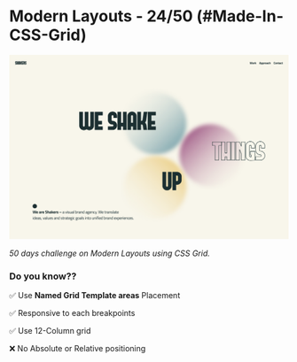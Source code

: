 # Modern Layouts - 24/50 (#Made-In-CSS-Grid)

![Screenshot](/assets/screenshot/layout-24-screenshot.png)

_50 days challenge on Modern Layouts using CSS Grid._

### Do you know??

✅ Use **Named Grid Template areas** Placement

✅ Responsive to each breakpoints

✅ Use 12-Column grid

❌ No Absolute or Relative positioning
